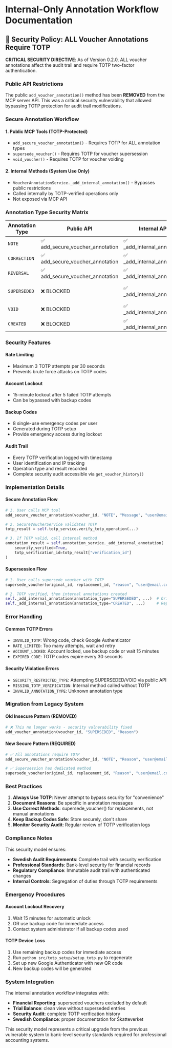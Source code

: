 # Internal-Only Annotation Workflow Documentation

## 🔐 Security Policy: ALL Voucher Annotations Require TOTP

**CRITICAL SECURITY DIRECTIVE**: As of Version 0.2.0, ALL voucher annotations affect the audit trail and require TOTP two-factor authentication.

### Public API Restrictions

The public `add_voucher_annotation()` method has been **REMOVED** from the MCP server API. This was a critical security vulnerability that allowed bypassing TOTP protection for audit trail modifications.

### Secure Annotation Workflow

#### 1. Public MCP Tools (TOTP-Protected)
- `add_secure_voucher_annotation()` - Requires TOTP for ALL annotation types
- `supersede_voucher()` - Requires TOTP for voucher supersession
- `void_voucher()` - Requires TOTP for voucher voiding

#### 2. Internal Methods (System Use Only)
- `VoucherAnnotationService._add_internal_annotation()` - Bypasses public restrictions
- Called internally by TOTP-verified operations only
- Not exposed via MCP API

### Annotation Type Security Matrix

| Annotation Type | Public API | Internal API | TOTP Required | Use Case |
|-----------------|------------|--------------|---------------|----------|
| `NOTE` | ✅ add_secure_voucher_annotation | ✅ _add_internal_annotation | ✅ Yes | General notes |
| `CORRECTION` | ✅ add_secure_voucher_annotation | ✅ _add_internal_annotation | ✅ Yes | Error corrections |
| `REVERSAL` | ✅ add_secure_voucher_annotation | ✅ _add_internal_annotation | ✅ Yes | Transaction reversals |
| `SUPERSEDED` | ❌ BLOCKED | ✅ _add_internal_annotation | ✅ Yes | Via supersede_voucher() only |
| `VOID` | ❌ BLOCKED | ✅ _add_internal_annotation | ✅ Yes | Via void_voucher() only |
| `CREATED` | ❌ BLOCKED | ✅ _add_internal_annotation | ✅ Yes | System-generated only |

### Security Features

#### Rate Limiting
- Maximum 3 TOTP attempts per 30 seconds
- Prevents brute force attacks on TOTP codes

#### Account Lockout
- 15-minute lockout after 5 failed TOTP attempts
- Can be bypassed with backup codes

#### Backup Codes
- 8 single-use emergency codes per user
- Generated during TOTP setup
- Provide emergency access during lockout

#### Audit Trail
- Every TOTP verification logged with timestamp
- User identification and IP tracking
- Operation type and result recorded
- Complete security audit accessible via `get_voucher_history()`

### Implementation Details

#### Secure Annotation Flow
```python
# 1. User calls MCP tool
add_secure_voucher_annotation(voucher_id, "NOTE", "Message", "user@email.com", "123456")

# 2. SecureVoucherService validates TOTP
totp_result = self.totp_service.verify_totp_operation(...)

# 3. If TOTP valid, call internal method
annotation_result = self.annotation_service._add_internal_annotation(
    security_verified=True,
    totp_verification_id=totp_result["verification_id"]
)
```

#### Supersession Flow
```python
# 1. User calls supersede_voucher with TOTP
supersede_voucher(original_id, replacement_id, "reason", "user@email.com", "123456")

# 2. TOTP verified, then internal annotations created
self._add_internal_annotation(annotation_type="SUPERSEDED", ...)  # Original
self._add_internal_annotation(annotation_type="CREATED", ...)     # Replacement
```

### Error Handling

#### Common TOTP Errors
- `INVALID_TOTP`: Wrong code, check Google Authenticator
- `RATE_LIMITED`: Too many attempts, wait and retry
- `ACCOUNT_LOCKED`: Account locked, use backup code or wait 15 minutes
- `EXPIRED_CODE`: TOTP codes expire every 30 seconds

#### Security Violation Errors
- `SECURITY_RESTRICTED_TYPE`: Attempting SUPERSEDED/VOID via public API
- `MISSING_TOTP_VERIFICATION`: Internal method called without TOTP
- `INVALID_ANNOTATION_TYPE`: Unknown annotation type

### Migration from Legacy System

#### Old Insecure Pattern (REMOVED)
```python
# ❌ This no longer works - security vulnerability fixed
add_voucher_annotation(voucher_id, "SUPERSEDED", "Reason")
```

#### New Secure Pattern (REQUIRED)
```python
# ✅ All annotations require TOTP
add_secure_voucher_annotation(voucher_id, "NOTE", "Reason", "user@email.com", totp_code)

# ✅ Supersession has dedicated method
supersede_voucher(original_id, replacement_id, "Reason", "user@email.com", totp_code)
```

### Best Practices

1. **Always Use TOTP**: Never attempt to bypass security for "convenience"
2. **Document Reasons**: Be specific in annotation messages
3. **Use Correct Methods**: supersede_voucher() for replacements, not manual annotations
4. **Keep Backup Codes Safe**: Store securely, don't share
5. **Monitor Security Audit**: Regular review of TOTP verification logs

### Compliance Notes

This security model ensures:
- **Swedish Audit Requirements**: Complete trail with security verification
- **Professional Standards**: Bank-level security for financial records
- **Regulatory Compliance**: Immutable audit trail with authenticated changes
- **Internal Controls**: Segregation of duties through TOTP requirements

### Emergency Procedures

#### Account Lockout Recovery
1. Wait 15 minutes for automatic unlock
2. OR use backup code for immediate access
3. Contact system administrator if all backup codes used

#### TOTP Device Loss
1. Use remaining backup codes for immediate access
2. Run `python src/totp_setup/setup_totp.py` to regenerate
3. Set up new Google Authenticator with new QR code
4. New backup codes will be generated

### System Integration

The internal annotation workflow integrates with:
- **Financial Reporting**: superseded vouchers excluded by default
- **Trial Balance**: clean view without superseded entries
- **Security Audit**: complete TOTP verification history
- **Swedish Compliance**: proper documentation for Skatteverket

This security model represents a critical upgrade from the previous vulnerable system to bank-level security standards required for professional accounting systems.